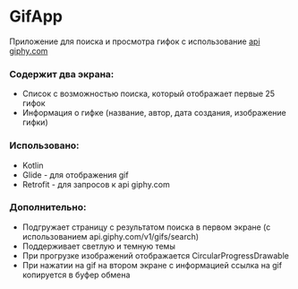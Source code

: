 # GifApp

Приложение для поиска и просмотра гифок с использование [api giphy.com](https://developers.giphy.com/docs/api/)

### Содержит два экрана: ###
- Список с возможностью поиска, который отображает первые 25 гифок
- Информация о гифке (название, автор, дата создания, изображение гифки)

### Использовано: ###
- Kotlin
- Glide - для отображения gif
- Retrofit - для запросов к api giphy.com

### Дополнительно: ###
- Подгружает страницу с результатом поиска в первом экране (с использованием api.giphy.com/v1/gifs/search)
- Поддерживает светлую и темную темы
- При прогрузке изображений отображается CircularProgressDrawable
- При нажатии на gif на втором экране с информацией ссылка на gif копируется в буфер обмена
